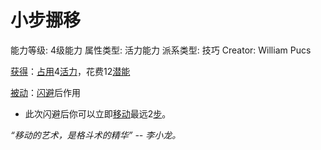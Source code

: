 # 小步挪移

能力等级: 4级能力
属性类型: 活力能力
派系类型: 技巧
Creator: William Pucs

<aside>

[获得](https://www.notion.so/1b3d619a067b8027ba38e2c1caf9d84b?pvs=21)：[占用](https://www.notion.so/1b3d619a067b8028a794de6ceed96ec0?pvs=21)4[活力](https://www.notion.so/1b3d619a067b805391c0d92f6a9c2e06?pvs=21)，花费12[潜能](https://www.notion.so/1b3d619a067b80c2bdb4c721adc30021?pvs=21)

</aside>

<aside>

[被动](https://www.notion.so/1b3d619a067b8041a000ebc294fff708?pvs=21)：[闪避](https://www.notion.so/1b4d619a067b802bac11faba310fa6c8?pvs=21)后作用

- 此次闪避后你可以立即[移动](https://www.notion.so/1b3d619a067b80a4a587d4f966ce6b79?pvs=21)最远2[步](https://www.notion.so/1b3d619a067b800fb1cfe9f0ef45b9ef?pvs=21)。
</aside>

*“移动的艺术，是格斗术的精华” -- 李小龙。*